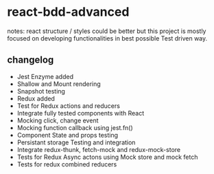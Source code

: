 # react-bdd-advanced

notes: react structure / styles could be better but this project is mostly focused on developing functionalities in best possible Test driven way.

## changelog
- Jest Enzyme added
- Shallow and Mount rendering
- Snapshot testing
- Redux added
- Test for Redux actions and reducers
- Integrate fully tested components with React
- Mocking click, change event
- Mocking function callback using jest.fn()
- Component State and props testing
- Persistant storage Testing and integration
- Integrate redux-thunk, fetch-mock and redux-mock-store
- Tests for Redux Async actons using Mock store and mock fetch
- Tests for redux combined reducers